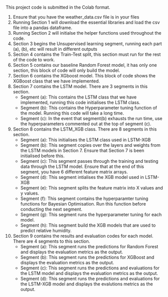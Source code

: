 This project code is submitted in the Colab format. 
1. Ensure that you have the weather_data.csv file is in your files
2. Running Section 1 will download the essential libraries and load the csv file into a pandas dataframe. 
3. Running Section 2 will initialse the helper functions used throughout the code. 
4. Section 3 begins the Unsupervised learning segment, running each part (a), (b), etc will result in different outputs
5. Section 4 contains the Train-Test split, this section must run for the rest of the code to work.
6. Section 5 contains our baseline Random Forest model, it has only one section, this block of code will only build the model. 
7. Section 6 contains the XGboost model. This block of code shows the XGBoost class that we have implemented. 
8. Section 7 contains the LSTM model. There are 3 segments in this section.
    - Segment (a): This contains the LSTM class that we have implemented, running this code initialises the LSTM class. 
    - Segment (b): This contains the Hyperparameter tuning function of the model. Running this code will take a long time. 
    - Segment (c): In the event that segment(b) exhausts the run time, use the hyperparameters commented out at the top of segment (c).
9. Section 8 contains the LSTM_XGB class. There are 8 segments in this section. 
    - Segment (a): This initialises the LSTM class used in LSTM-XGB
    - Segment (b): This segment copies over the layers and weights from the LSTM models in Section 7. Ensure that Section 7 is been initialised before this. 
    - Segment (c): This segment passes through the training and testing data through the LSTM model. Ensure that at the end of this segment, you have 6 different feature matrix arrays.
    - Segment (d): This segment intialises the XGB model used in LSTM-XGB
    - Segment (e): This segment splits the feature matrix into X values and y values. 
    - Segment (f): This segment contains the hyperparamter tuning functions for Bayesian Optimisation. Run this function before conducting the next segment. 
    - Segment (g): This segment runs the hyperparameter tuning for each model. 
    - Segment (h): This segment build the XGB models that are used to predict relative humidity. 
10. Section 9 contains the results and evaluation codes for each model. There are 4 segments to this section. 
    - Segment (a): This segment runs the predictions for Random Forest and displays the evaluation metrics as the output. 
    - Segment (b): This segment runs the predictions for XGBoost and displays the evaluation metrics as the output. 
    - Segment (c): This segment runs the predictions and evaluations for the LSTM model and displays the evaluation metrics as the output. 
    - Segment (d): This segment runs the predictions and evaluations for the LSTM-XGB model and displays the evalutions metrics as the output. 